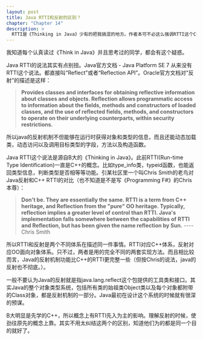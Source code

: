 ```yaml
---
layout: post
title: Java RTTI和反射的区别？
chapter: "Chapter 14"
description: >
  RTTI是《Thinking in Java》少有的把我搞混的地方。作者本可不必这么强调RTTI这个C++的概念，而且处处把反射和RTTI比较。Java和C++在对象的类型元信息上本来没有使用完全相同的方案。只要知道RTTI和反射都是提供类型元信息这个特性就好了。
---
```


我知道每个认真读过《Think in Java》并且思考过的同学，都会有这个疑惑。

Java RTTI的说法其实有点别扭。Java官方文档 - Java Platform SE 7 从来没有RTTI这个说法。都直接叫“Reflect”或者“Reflection API”。Oracle官方文档对“反射”的描述是这样：
> **Provides classes and interfaces for obtaining reflective information about classes and objects. Reflection allows programmatic access to information about the fields, methods and constructors of loaded classes, and the use of reflected fields, methods, and constructors to operate on their underlying counterparts, within security restrictions.**

所以java的反射机制不但能够在运行时获得对象和类型的信息，而且还能动态加载类，动态访问以及调用目标类型的字段，方法以及构造函数。

Java RTTI这个说法是源自B大的《Thinking in Java》。此前RTTI(Run-time Type Identification)一直是C++的概念。比如type_info类，typeid函数，也能返回类型信息，判断类型是否相等等功能。引某社区里一个叫Chris Smith的老鸟对Java反射和C++ RTTI的对比（也不知道是不是写《Programming F#》的Chris本尊）：
> **Don't be. They are essentially the same. RTTI is a term from C++ heritage, and Reflection from the "pure" OO heritage. Typically, reflection implies a greater level of control than RTTI. Java's implementation falls somewhere between the capabilities of RTTI and Reflection, but has been given the name reflection by Sun.** ---- Chris Smith

所以RTTI和反射是两个不同体系在描述同一件事情。RTTI对应C++体系，反射对应OO面向对象体系。只不过，两者是用的完全不同的两套实现方法。而且相比较而言，Java的反射机制功能比C++的RTTI更完整一些（但按Chris的说法，java的反射也不彻底。）。

一般不要认为Java的反射就是指java.lang.reflect这个包提供的工具类和接口。其实Java的整个对象类型系统，包括所有类的始祖类Object类以及每个对象都附带的Class对象，都是反射机制的一部分。Java最初在设计这个系统的时候就有很深的预谋。

B大明显是先学的C++，所以概念上有RTTI先入为主的影响。理解反射的时候，使劲往原先的概念上靠。其实不用太纠结这两个的区别，知道他们为的都是同一个目的就好了。
